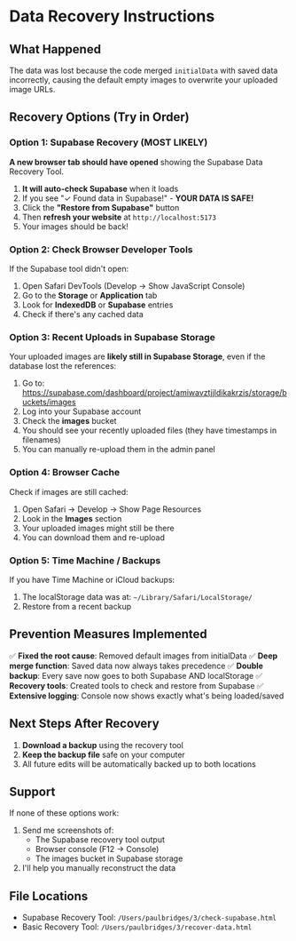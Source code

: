 # Data Recovery Instructions

## What Happened
The data was lost because the code merged `initialData` with saved data incorrectly, causing the default empty images to overwrite your uploaded image URLs.

## Recovery Options (Try in Order)

### Option 1: Supabase Recovery (MOST LIKELY)
**A new browser tab should have opened** showing the Supabase Data Recovery Tool.

1. **It will auto-check Supabase** when it loads
2. If you see "✓ Found data in Supabase!" - **YOUR DATA IS SAFE!**
3. Click the **"Restore from Supabase"** button
4. Then **refresh your website** at `http://localhost:5173`
5. Your images should be back!

### Option 2: Check Browser Developer Tools
If the Supabase tool didn't open:
1. Open Safari DevTools (Develop → Show JavaScript Console)
2. Go to the **Storage** or **Application** tab
3. Look for **IndexedDB** or **Supabase** entries
4. Check if there's any cached data

### Option 3: Recent Uploads in Supabase Storage
Your uploaded images are **likely still in Supabase Storage**, even if the database lost the references:

1. Go to: https://supabase.com/dashboard/project/amiwavztjjldikakrzis/storage/buckets/images
2. Log into your Supabase account
3. Check the **images** bucket
4. You should see your recently uploaded files (they have timestamps in filenames)
5. You can manually re-upload them in the admin panel

### Option 4: Browser Cache
Check if images are still cached:
1. Open Safari → Develop → Show Page Resources
2. Look in the **Images** section
3. Your uploaded images might still be there
4. You can download them and re-upload

### Option 5: Time Machine / Backups
If you have Time Machine or iCloud backups:
1. The localStorage data was at: `~/Library/Safari/LocalStorage/`
2. Restore from a recent backup

## Prevention Measures Implemented

✅ **Fixed the root cause**: Removed default images from initialData
✅ **Deep merge function**: Saved data now always takes precedence
✅ **Double backup**: Every save now goes to both Supabase AND localStorage
✅ **Recovery tools**: Created tools to check and restore from Supabase
✅ **Extensive logging**: Console now shows exactly what's being loaded/saved

## Next Steps After Recovery

1. **Download a backup** using the recovery tool
2. **Keep the backup file** safe on your computer
3. All future edits will be automatically backed up to both locations

## Support

If none of these options work:
1. Send me screenshots of:
   - The Supabase recovery tool output
   - Browser console (F12 → Console)
   - The images bucket in Supabase storage
2. I'll help you manually reconstruct the data

## File Locations
- Supabase Recovery Tool: `/Users/paulbridges/3/check-supabase.html`
- Basic Recovery Tool: `/Users/paulbridges/3/recover-data.html`

